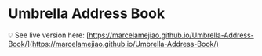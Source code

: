 # Umbrella Address Book

💡 See live version here: [https://marcelamejiao.github.io/Umbrella-Address-Book/](https://marcelamejiao.github.io/Umbrella-Address-Book/)